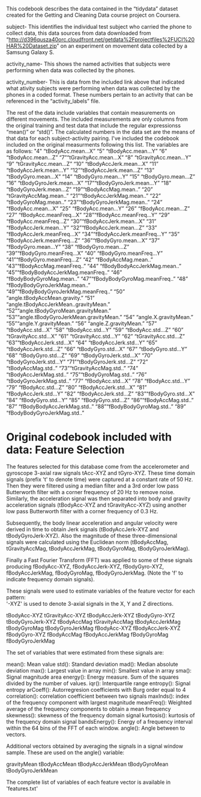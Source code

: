 This codebook describes the data contained in the “tidydata” dataset
created for the Getting and Cleaning Data course project on Coursera.

subject- This identifies the individual test subject who carried the
phone to collect data, this data sources from data downloaded from
“<a href="http://d396qusza40orc.cloudfront.net/getdata%2Fprojectfiles%2FUCI%20HAR%20Dataset.zip" class="uri">http://d396qusza40orc.cloudfront.net/getdata%2Fprojectfiles%2FUCI%20HAR%20Dataset.zip</a>”
on an experiment on movement data collected by a Samsung Galaxy S.

activity_name- This shows the named activities that subjects were
performing when data was collected by the phones.

activity_number- This is data from the included link above that
indicated what ativity subjects were performing when data was collected
by the phones in a coded format. These numbers pertain to an activity
that can be referenced in the “activity\_labels” file.

The rest of the data include variables that contain measurements on
different movements. The included measurements are only columns from the
original training and test data that include the regular expressionss
“mean()” or “std()”. The calculated numbers in the data set are the
means of that data for each subject-activity pairing. I've included the codebook included on the original measurments following this list. The variables are
as follows:
"4" “tBodyAcc.mean…X” 
“5” “tBodyAcc.mean…Y” 
“6” “tBodyAcc.mean…Z” 
“7”“tGravityAcc.mean…X” 
“8” “tGravityAcc.mean…Y” 
“9” “tGravityAcc.mean…Z”
“10” “tBodyAccJerk.mean…X” 
“11” “tBodyAccJerk.mean…Y” 
“12”“tBodyAccJerk.mean…Z” 
“13” “tBodyGyro.mean…X” 
“14” “tBodyGyro.mean…Y”
“15” “tBodyGyro.mean…Z” 
“16” “tBodyGyroJerk.mean…X” 
“17”“tBodyGyroJerk.mean…Y” 
“18” “tBodyGyroJerk.mean…Z” 
“19”“tBodyAccMag.mean..” 
“20” “tGravityAccMag.mean..” 
“21”“tBodyAccJerkMag.mean..” 
“22” “tBodyGyroMag.mean..” 
“23”“tBodyGyroJerkMag.mean..” 
“24” “fBodyAcc.mean…X” 
“25” “fBodyAcc.mean…Y”
“26” “fBodyAcc.mean…Z” 
“27” “fBodyAcc.meanFreq…X” 
“28”“fBodyAcc.meanFreq…Y” 
“29” “fBodyAcc.meanFreq…Z” 
“30”“fBodyAccJerk.mean…X” 
“31” “fBodyAccJerk.mean…Y” 
“32”“fBodyAccJerk.mean…Z” 
“33” “fBodyAccJerk.meanFreq…X” 
“34”“fBodyAccJerk.meanFreq…Y” 
“35” “fBodyAccJerk.meanFreq…Z” 
“36”“fBodyGyro.mean…X”
“37” “fBodyGyro.mean…Y” 
“38” “fBodyGyro.mean…Z” 
“39”“fBodyGyro.meanFreq…X” 
“40” “fBodyGyro.meanFreq…Y” 
“41”“fBodyGyro.meanFreq…Z” 
“42” “fBodyAccMag.mean..” 
“43”“fBodyAccMag.meanFreq..” 
“44” “fBodyBodyAccJerkMag.mean..” 
“45”“fBodyBodyAccJerkMag.meanFreq..” 
“46” “fBodyBodyGyroMag.mean..” 
“47”“fBodyBodyGyroMag.meanFreq..” 
“48” “fBodyBodyGyroJerkMag.mean..” 
“49”“fBodyBodyGyroJerkMag.meanFreq..” 
“50” “angle.tBodyAccMean.gravity.”
“51” “angle.tBodyAccJerkMean..gravityMean.” 
“52”“angle.tBodyGyroMean.gravityMean.” 
“53”“angle.tBodyGyroJerkMean.gravityMean.” 
“54” “angle.X.gravityMean.” 
“55”“angle.Y.gravityMean.” 
“56” “angle.Z.gravityMean.” 
“57” “tBodyAcc.std…X”
“58” “tBodyAcc.std…Y” 
“59” “tBodyAcc.std…Z”
“60” “tGravityAcc.std…X”
“61” “tGravityAcc.std…Y” 
“62” “tGravityAcc.std…Z” 
“63”“tBodyAccJerk.std…X” 
“64” “tBodyAccJerk.std…Y” 
“65” “tBodyAccJerk.std…Z”
“66” “tBodyGyro.std…X” 
“67” “tBodyGyro.std…Y” 
“68” “tBodyGyro.std…Z”
“69” “tBodyGyroJerk.std…X” 
“70” “tBodyGyroJerk.std…Y” 
“71”“tBodyGyroJerk.std…Z” 
“72” “tBodyAccMag.std..” 
“73”“tGravityAccMag.std..” 
“74” “tBodyAccJerkMag.std..” 
“75”“tBodyGyroMag.std..” 
“76” “tBodyGyroJerkMag.std..” 
“77” “fBodyAcc.std…X”
“78” “fBodyAcc.std…Y” 
“79” “fBodyAcc.std…Z” 
“80” “fBodyAccJerk.std…X”
“81” “fBodyAccJerk.std…Y” 
“82” “fBodyAccJerk.std…Z” 
“83”“fBodyGyro.std…X” 
“84” “fBodyGyro.std…Y” 
“85” “fBodyGyro.std…Z” 
“86”“fBodyAccMag.std..” 
“87” “fBodyBodyAccJerkMag.std..” 
“88”“fBodyBodyGyroMag.std..” 
“89” “fBodyBodyGyroJerkMag.std..”

Original codebook included with data:
Feature Selection 
=================

The features selected for this database come from the accelerometer and gyroscope 3-axial raw signals tAcc-XYZ and tGyro-XYZ. These time domain signals (prefix 't' to denote time) were captured at a constant rate of 50 Hz. Then they were filtered using a median filter and a 3rd order low pass Butterworth filter with a corner frequency of 20 Hz to remove noise. Similarly, the acceleration signal was then separated into body and gravity acceleration signals (tBodyAcc-XYZ and tGravityAcc-XYZ) using another low pass Butterworth filter with a corner frequency of 0.3 Hz. 

Subsequently, the body linear acceleration and angular velocity were derived in time to obtain Jerk signals (tBodyAccJerk-XYZ and tBodyGyroJerk-XYZ). Also the magnitude of these three-dimensional signals were calculated using the Euclidean norm (tBodyAccMag, tGravityAccMag, tBodyAccJerkMag, tBodyGyroMag, tBodyGyroJerkMag). 

Finally a Fast Fourier Transform (FFT) was applied to some of these signals producing fBodyAcc-XYZ, fBodyAccJerk-XYZ, fBodyGyro-XYZ, fBodyAccJerkMag, fBodyGyroMag, fBodyGyroJerkMag. (Note the 'f' to indicate frequency domain signals). 

These signals were used to estimate variables of the feature vector for each pattern:  
'-XYZ' is used to denote 3-axial signals in the X, Y and Z directions.

tBodyAcc-XYZ
tGravityAcc-XYZ
tBodyAccJerk-XYZ
tBodyGyro-XYZ
tBodyGyroJerk-XYZ
tBodyAccMag
tGravityAccMag
tBodyAccJerkMag
tBodyGyroMag
tBodyGyroJerkMag
fBodyAcc-XYZ
fBodyAccJerk-XYZ
fBodyGyro-XYZ
fBodyAccMag
fBodyAccJerkMag
fBodyGyroMag
fBodyGyroJerkMag

The set of variables that were estimated from these signals are: 

mean(): Mean value
std(): Standard deviation
mad(): Median absolute deviation 
max(): Largest value in array
min(): Smallest value in array
sma(): Signal magnitude area
energy(): Energy measure. Sum of the squares divided by the number of values. 
iqr(): Interquartile range 
entropy(): Signal entropy
arCoeff(): Autorregresion coefficients with Burg order equal to 4
correlation(): correlation coefficient between two signals
maxInds(): index of the frequency component with largest magnitude
meanFreq(): Weighted average of the frequency components to obtain a mean frequency
skewness(): skewness of the frequency domain signal 
kurtosis(): kurtosis of the frequency domain signal 
bandsEnergy(): Energy of a frequency interval within the 64 bins of the FFT of each window.
angle(): Angle between to vectors.

Additional vectors obtained by averaging the signals in a signal window sample. These are used on the angle() variable:

gravityMean
tBodyAccMean
tBodyAccJerkMean
tBodyGyroMean
tBodyGyroJerkMean

The complete list of variables of each feature vector is available in 'features.txt'
